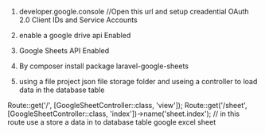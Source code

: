 1. developer.google.console //Open this url and setup creadential OAuth 2.0 Client IDs and   Service Accounts

2. enable a google drive api Enabled
3.  Google Sheets API  Enabled
4. By composer install package  laravel-google-sheets 
 
5. using a file project json file storage folder 
and useing a controller to load data in the database table

Route::get('/', [GoogleSheetController::class, 'view']);
Route::get('/sheet', [GoogleSheetController::class, 'index'])->name('sheet.index'); // in this route use a store a data in to database  table google excel sheet 

